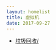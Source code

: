 ```yaml
---
layout: homelist
title: 虚拟机
date: 2017-09-27
---
```


* [垃圾回收/](/home/hotspot/gc/?%E8%99%9A%E6%8B%9F%E6%9C%BA%2C%E5%9E%83%E5%9C%BE%E5%9B%9E%E6%94%B6)

